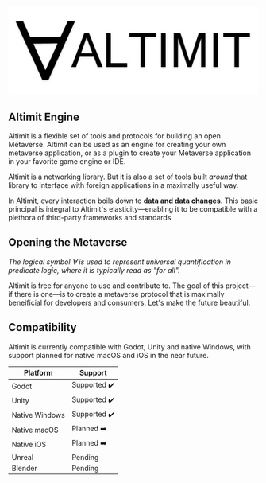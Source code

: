 ![Altimit logo](/logo.png)

## Altimit Engine

Altimit is a flexible set of tools and protocols for building an open Metaverse. Altimit can be used as an engine for creating your own metaverse application, or as a plugin to create your Metaverse application in your favorite game engine or IDE.

Altimit is a networking library. But it is also a set of tools built <i>around</i> that library to interface with foreign applications in a maximally useful way.

In Altimit, every interaction boils down to <b>data and data changes</b>. This basic principal is integral to Altimit's elasticity—enabling it to be compatible with a plethora of third-party frameworks and standards.

## Opening the Metaverse

<i>The logical symbol ∀ is used to represent universal quantification in predicate logic, where it is typically read as "for all".</i>

Altimit is free for anyone to use and contribute to. The goal of this project—if there is one—is to create a metaverse protocol that is maximally beneificial for developers and consumers. Let's make the future beautiful.

## Compatibility

Altimit is currently compatible with Godot, Unity and native Windows, with support planned for native macOS and iOS in the near future.

Platform | Support |
--- | --- | 
Godot | Supported ✔️ |
Unity | Supported ✔️ |
Native Windows | Supported ✔️ |
Native macOS | Planned ➡️ |
Native iOS | Planned ➡️ |
Unreal | Pending |
Blender | Pending |
